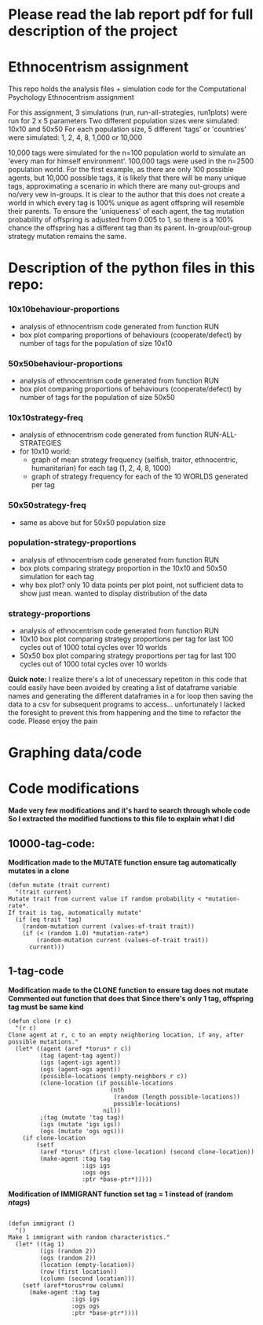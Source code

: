 # Please read the lab report pdf for full description of the project 

# Ethnocentrism assignment

This repo holds the analysis files + simulation code for the Computational Psychology Ethnocentrism assignment

For this assignment, 3 simulations (run, run-all-strategies, run1plots) were run for 2 x 5 parameters 
Two different population sizes were simulated: 10x10 and 50x50
For each population size, 5 different 'tags' or 'countries' were simulated: 1, 2, 4, 8, 1,000 or 10,000

10,000 tags were simulated for the n=100 population world to simulate an 'every man for himself environment'. 100,000 tags were used in the n=2500 population world. For the first example, as there are only 100 possible agents, but 10,000 possible tags, it is likely that there will be many unique tags, approximating a scenario in which there are many out-groups and no/very vew in-groups. 
It is clear to the author that this does not create a world in which every tag is 100% unique as agent offspring will resemble their parents.
To ensure the 'uniqueness' of each agent, the tag mutation probability of offspring is adjusted from 0.005 to 1, so there is a 100% chance the offspring has a different tag than its parent. In-group/out-group strategy mutation remains the same.

# Description of the python files in this repo:

### 10x10behaviour-proportions
- analysis of ethnocentrism code generated from function RUN
- box plot comparing proportions of behaviours (cooperate/defect) by number of tags for the population of size 10x10 

### 50x50behaviour-proportions
- analysis of ethnocentrism code generated from function RUN
- box plot comparing proportions of behaviours (cooperate/defect) by number of tags for the population of size 50x50 

### 10x10strategy-freq
- analysis of ethnocentrism code generated from function RUN-ALL-STRATEGIES
- for 10x10 world:
	- graph of mean strategy frequency (selfish, traitor, ethnocentric, humanitarian) for each tag (1, 2, 4, 8, 1000)
	- graph of strategy frequency for each of the 10 WORLDS generated per tag 

### 50x50strategy-freq
- same as above but for 50x50 population size

### population-strategy-proportions
- analysis of ethnocentrism code generated from function RUN
- box plots comparing strategy proportion in the 10x10 and 50x50 simulation for each tag 
- why box plot? only 10 data points per plot point, not sufficient data to show just mean. wanted to display distribution of the data

### strategy-proportions
- analysis of ethnocentrism code generated from function RUN
- 10x10 box plot comparing strategy proportions per tag for last 100 cycles out of 1000 total cycles over 10 worlds 
- 50x50 box plot comparing strategy proportions per tag for last 100 cycles out of 1000 total cycles over 10 worlds 


**Quick note:**
I realize there's a lot of unecessary repetiton in this code that could easily have been avoided by creating a list of dataframe variable names and generating the different dataframes in a for loop then saving the data to a csv for subsequent programs to access... unfortunately I lacked the foresight to prevent this from happening and the time to refactor the code. Please enjoy the pain

# Graphing data/code

# Code modifications
**Made very few modifications and it's hard to search through whole code**
**So I extracted the modified functions to this file to explain what I did**

## 10000-tag-code:

**Modification made to the MUTATE function ensure tag automatically mutates in a clone**

```
(defun mutate (trait current)
  "(trait current)
Mutate trait from current value if random probability < *mutation-rate*.
If trait is tag, automatically mutate"
  (if (eq trait 'tag)
    (random-mutation current (values-of-trait trait))
    (if (< (random 1.0) *mutation-rate*)
        (random-mutation current (values-of-trait trait))
      current)))
```

## 1-tag-code

**Modification made to the CLONE function to ensure tag does not mutate**
**Commented out function that does that**
**Since there's only 1 tag, offspring tag must be same kind**

```
(defun clone (r c)
  "(r c)
Clone agent at r, c to an empty neighboring location, if any, after possible mutations."
  (let* ((agent (aref *torus* r c))
         (tag (agent-tag agent))
         (igs (agent-igs agent))
         (ogs (agent-ogs agent))
         (possible-locations (empty-neighbors r c))
         (clone-location (if possible-locations
                             (nth 
                              (random (length possible-locations)) 
                              possible-locations)
                           nil))
         ;(tag (mutate 'tag tag))
         (igs (mutate 'igs igs))
         (ogs (mutate 'ogs ogs)))
    (if clone-location
        (setf 
         (aref *torus* (first clone-location) (second clone-location))
         (make-agent :tag tag
                     :igs igs
                     :ogs ogs
                     :ptr *base-ptr*)))))
```

**Modification of IMMIGRANT function**
**set tag = 1 instead of (random *ntags*)**

```

(defun immigrant ()
  "()
Make 1 immigrant with random characteristics."
  (let* ((tag 1)
         (igs (random 2))
         (ogs (random 2))
         (location (empty-location))
         (row (first location))
         (column (second location)))
    (setf (aref*torus*row column) 
      (make-agent :tag tag
                  :igs igs
                  :ogs ogs
                  :ptr *base-ptr*))))
```
